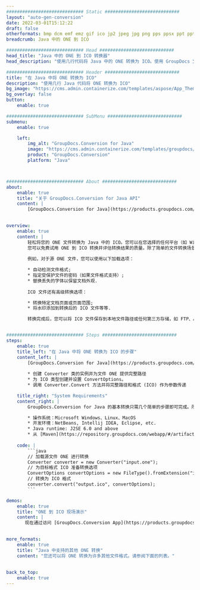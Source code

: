```yaml
---
############################# Static ############################
layout: "auto-gen-conversion"
date: 2022-03-01T15:12:22
draft: false
otherformats: bmp dcm emf emz gif ico jp2 jpeg jpg png pps ppsx ppt pptx psb psd svg svgz tga tif tiff webp wmf wmz
breadcrumb: Java 中的 ONE 到 ICO

############################# Head ############################
head_title: "Java 中的 ONE 到 ICO 转换器"
head_description: "使用几行代码将 Java 中的 ONE 转换为 ICO。使用 GroupDocs 文档转换 API 转换 160 多种文件格式。"

############################# Header ############################
title: "在 Java 中将 ONE 转换为 ICO"
description: "使用几行 Java 代码将 ONE 转换为 ICO"
bg_image: "https://cms.admin.containerize.com/templates/aspose/App_Themes/V3/images/bg/header1.png"
bg_overlay: false
button:
    enable: true

############################# SubMenu ############################
submenu:
    enable: true

    left:
        img_alt: "GroupDocs.Conversion for Java"
        image: "https://cms.admin.containerize.com/templates/groupdocs/images/product-logos/90x90-noborder/groupdocs-conversion-java.png"
        product: "GroupDocs.Conversion"
        platform: "Java"



############################# About ############################
about:
    enable: true
    title: "关于 GroupDocs.Conversion for Java API"
    content: |
        [GroupDocs.Conversion for Java](https://products.groupdocs.com/conversion/java/)可用于转换Microsoft Word、Excel、PowerPoint、PDF、Visio等格式。 GroupDocs.Conversion 是一个独立的 API，适用于需要高性能的后端和内部系统。它不依赖于任何软件，例如 Microsoft 或 Open Office。
    

overview:
    enable: true
    content: |
        轻松将您的 ONE 文件转换为 Java 中的 ICO。您可以在您选择的任何平台（如 Windows、Linux、macOS）中仅使用几行 Java 代码行。
        您可以免费试用 ONE 到 ICO 转换并评估转换结果的质量。除了简单的文件转换场景，您还可以尝试更高级的选项来加载源 ONE 文件和保存输出 ICO 结果。 
        
        例如，对于源 ONE 文件，您可以使用以下加载选项：

        * 自动检测文件格式;
        * 指定受保护文件的密码（如果文件格式支持）;
        * 替换丢失的字体以保留文档外观.
        
        ICO 文件还有高级转换选项：

        * 转换特定文档页面或页面范围;
        * 将水印添加到转换后的 ICO 文件等等.

        转换完成后，您可以将 ICO 文件保存到本地文件路径或任何第三方存储，如 FTP、Amazon S3、Google Drive、Dropbox 等。请注意 - 将 ONE 转换为 ICO 无需安装任何额外的软件 - 如 MS Office、Open Office、Adobe Acrobat Reader 等。


############################# Steps ############################
steps:
    enable: true
    title_left: "在 Java 中将 ONE 转换为 ICO 的步骤"
    content_left: |
        [GroupDocs.Conversion for Java](https://products.groupdocs.com/conversion/java/) 让开发人员只需几行代码即可轻松地将 ONE 文件转换为 ICO。
        
        * 创建 Converter 类的实例并为文件 ONE 提供完整路径
        * 为 ICO 类型创建并设置 ConvertOptions。
        * 调用 Converter.Convert 方法并将完整路径和格式 (ICO) 作为参数传递

    title_right: "System Requirements"
    content_right: |
        GroupDocs.Conversion for Java 的基本转换只需几个简单的步骤即可完成。所有主要平台和操作系统都支持我们的 API。在执行以下代码之前，请确保您的系统上安装了以下先决条件。

        * 操作系统：Microsoft Windows、Linux、MacOS
        * 开发环境：NetBeans, Intellij IDEA, Eclipse, etc.
        * Java runtime: J2SE 6.0 and above
        * 从 [Maven](https://repository.groupdocs.com/webapp/#/artifacts/browse/tree/General/repo/com/groupdocs/groupdocs-conversion) 获取最新的 GroupDocs.Conversion for Java
         
    code: |
        ```java    
        // 加载源文件 ONE 进行转换
        Converter converter = new Converter("input.one");
        // 为目标格式 ICO 准备转换选项
        ConvertOptions convertOptions = new FileType().fromExtension("ico").getConvertOptions();
        // 转换为 ICO 格式
        converter.convert("output.ico", convertOptions);
        ```

demos:
    enable: true
    title: "ONE 到 ICO 现场演示"
    content: |
       现在通过访问 [GroupDocs.Conversion App](https://products.groupdocs.app/conversion/family) 网站将 ONE 转换为 ICO。在线演示具有以下优点
          

more_formats:
    enable: true
    title: "Java 中支持的其他 ONE 转换"
    content: "您还可以将 ONE 转换为许多其他文件格式。请参阅下面的列表。"
       
       
back_to_top:
    enable: true
---
```

